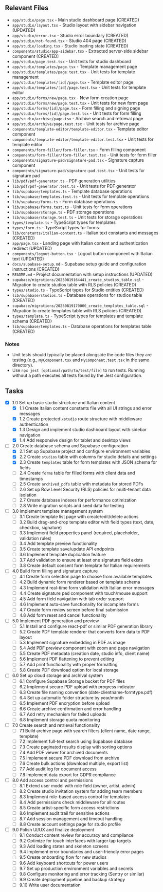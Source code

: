 ## Relevant Files

- `app/studio/page.tsx` - Main studio dashboard page (CREATED)
- `app/studio/layout.tsx` - Studio layout with sidebar navigation (UPDATED)
- `app/studio/error.tsx` - Studio error boundary (CREATED)
- `app/studio/not-found.tsx` - Studio 404 page (CREATED)
- `app/studio/loading.tsx` - Studio loading state (CREATED)
- `components/studio/app-sidebar.tsx` - Extracted server-side sidebar component (CREATED)
- `app/studio/page.test.tsx` - Unit tests for studio dashboard
- `app/studio/templates/page.tsx` - Template management page
- `app/studio/templates/page.test.tsx` - Unit tests for template management
- `app/studio/templates/[id]/page.tsx` - Template editor page
- `app/studio/templates/[id]/page.test.tsx` - Unit tests for template editor
- `app/studio/forms/new/page.tsx` - New form creation page
- `app/studio/forms/new/page.test.tsx` - Unit tests for new form page
- `app/studio/forms/[id]/page.tsx` - Form filling and signing page
- `app/studio/forms/[id]/page.test.tsx` - Unit tests for form filling
- `app/studio/archive/page.tsx` - Archive search and retrieval page
- `app/studio/archive/page.test.tsx` - Unit tests for archive page
- `components/template-editor/template-editor.tsx` - Template editor component
- `components/template-editor/template-editor.test.tsx` - Unit tests for template editor
- `components/form-filler/form-filler.tsx` - Form filling component
- `components/form-filler/form-filler.test.tsx` - Unit tests for form filler
- `components/signature-pad/signature-pad.tsx` - Signature capture component
- `components/signature-pad/signature-pad.test.tsx` - Unit tests for signature pad
- `lib/pdf/pdf-generator.ts` - PDF generation utilities
- `lib/pdf/pdf-generator.test.ts` - Unit tests for PDF generator
- `lib/supabase/templates.ts` - Template database operations
- `lib/supabase/templates.test.ts` - Unit tests for template operations
- `lib/supabase/forms.ts` - Form database operations
- `lib/supabase/forms.test.ts` - Unit tests for form operations
- `lib/supabase/storage.ts` - PDF storage operations
- `lib/supabase/storage.test.ts` - Unit tests for storage operations
- `types/template.ts` - TypeScript types for templates
- `types/form.ts` - TypeScript types for forms
- `lib/constants/italian-content.ts` - Italian text constants and messages (CREATED)
- `app/page.tsx` - Landing page with Italian content and authentication redirect (UPDATED)
- `components/logout-button.tsx` - Logout button component with Italian text (UPDATED)
- `docs/supabase-setup.md` - Supabase setup guide and configuration instructions (CREATED)
- `README.md` - Project documentation with setup instructions (UPDATED)
- `supabase/migrations/20250819164441_create_studios_table.sql` - Migration to create studios table with RLS policies (CREATED)
- `types/studio.ts` - TypeScript types for Studio entities (CREATED)
- `lib/supabase/studios.ts` - Database operations for studios table (CREATED)
 - `supabase/migrations/20250819170000_create_templates_table.sql` - Migration to create templates table with RLS policies (CREATED)
 - `types/template.ts` - TypeScript types for templates and template schema (CREATED)
 - `lib/supabase/templates.ts` - Database operations for templates table (CREATED)

### Notes

- Unit tests should typically be placed alongside the code files they are testing (e.g., `MyComponent.tsx` and `MyComponent.test.tsx` in the same directory).
- Use `npx jest [optional/path/to/test/file]` to run tests. Running without a path executes all tests found by the Jest configuration.

## Tasks

- [x] 1.0 Set up basic studio structure and Italian content
  - [x] 1.1 Create Italian content constants file with all UI strings and error messages
  - [x] 1.2 Create protected `/studio` route structure with middleware authentication
  - [x] 1.3 Design and implement studio dashboard layout with sidebar navigation
  - [x] 1.4 Add responsive design for tablet and desktop views

- [ ] 2.0 Create database schema and Supabase configuration
  - [x] 2.1 Set up Supabase project and configure environment variables
  - [x] 2.2 Create `studios` table with columns for studio details and settings
  - [x] 2.3 Create `templates` table for form templates with JSON schema for fields
  - [ ] 2.4 Create `forms` table for filled forms with client data and timestamps
  - [ ] 2.5 Create `archived_pdfs` table with metadata for stored PDFs
  - [ ] 2.6 Set up Row Level Security (RLS) policies for multi-tenant data isolation
  - [ ] 2.7 Create database indexes for performance optimization
  - [ ] 2.8 Write migration scripts and seed data for testing

- [ ] 3.0 Implement template management system
  - [ ] 3.1 Create template list page with create/edit/delete actions
  - [ ] 3.2 Build drag-and-drop template editor with field types (text, date, checkbox, signature)
  - [ ] 3.3 Implement field properties panel (required, placeholder, validation rules)
  - [ ] 3.4 Add template preview functionality
  - [ ] 3.5 Create template save/update API endpoints
  - [ ] 3.6 Implement template duplication feature
  - [ ] 3.7 Add validation to ensure at least one signature field exists
  - [ ] 3.8 Create default consent form template for Italian requirements

- [ ] 4.0 Build form filling and signature capture
  - [ ] 4.1 Create form selection page to choose from available templates
  - [ ] 4.2 Build dynamic form renderer based on template schema
  - [ ] 4.3 Implement real-time form validation with Italian error messages
  - [ ] 4.4 Create signature pad component with touch/mouse support
  - [ ] 4.5 Add form field navigation with tab order support
  - [ ] 4.6 Implement auto-save functionality for incomplete forms
  - [ ] 4.7 Create form review screen before final submission
  - [ ] 4.8 Add form reset and cancel functionality

- [ ] 5.0 Implement PDF generation and preview
  - [ ] 5.1 Install and configure react-pdf or similar PDF generation library
  - [ ] 5.2 Create PDF template renderer that converts form data to PDF layout
  - [ ] 5.3 Implement signature embedding in PDF as image
  - [ ] 5.4 Add PDF preview component with zoom and page navigation
  - [ ] 5.5 Create PDF metadata (creation date, studio info, client name)
  - [ ] 5.6 Implement PDF flattening to prevent editing
  - [ ] 5.7 Add print functionality with proper formatting
  - [ ] 5.8 Create PDF download option for local storage

- [ ] 6.0 Set up cloud storage and archival system
  - [ ] 6.1 Configure Supabase Storage bucket for PDF files
  - [ ] 6.2 Implement secure PDF upload with progress indicator
  - [ ] 6.3 Create file naming convention (date-clientname-formtype.pdf)
  - [ ] 6.4 Set up automatic folder structure by year/month
  - [ ] 6.5 Implement PDF encryption before upload
  - [ ] 6.6 Create archive confirmation and error handling
  - [ ] 6.7 Add retry mechanism for failed uploads
  - [ ] 6.8 Implement storage quota monitoring

- [ ] 7.0 Create search and retrieval functionality
  - [ ] 7.1 Build archive page with search filters (client name, date range, template)
  - [ ] 7.2 Implement full-text search using Supabase database
  - [ ] 7.3 Create paginated results display with sorting options
  - [ ] 7.4 Add PDF viewer for archived documents
  - [ ] 7.5 Implement secure PDF download from archive
  - [ ] 7.6 Create bulk actions (download multiple, export list)
  - [ ] 7.7 Add audit log for document access
  - [ ] 7.8 Implement data export for GDPR compliance

- [ ] 8.0 Add access control and permissions
  - [ ] 8.1 Extend user model with role field (owner, artist, admin)
  - [ ] 8.2 Create studio invitation system for adding team members
  - [ ] 8.3 Implement role-based access control for templates
  - [ ] 8.4 Add permissions check middleware for all routes
  - [ ] 8.5 Create artist-specific form access restrictions
  - [ ] 8.6 Implement audit trail for sensitive actions
  - [ ] 8.7 Add session management and timeout handling
  - [ ] 8.8 Create account settings page for studio profile

- [ ] 9.0 Polish UI/UX and finalize deployment
  - [ ] 9.1 Conduct content review for accuracy and compliance
  - [ ] 9.2 Optimize for touch interfaces with larger tap targets
  - [ ] 9.3 Add loading states and skeleton screens
  - [ ] 9.4 Implement error boundaries and user-friendly error pages
  - [ ] 9.5 Create onboarding flow for new studios
  - [ ] 9.6 Add keyboard shortcuts for power users
  - [ ] 9.7 Set up production environment variables and secrets
  - [ ] 9.8 Configure monitoring and error tracking (Sentry or similar)
  - [ ] 9.9 Create deployment pipeline and backup strategy
  - [ ] 9.10 Write user documentation
